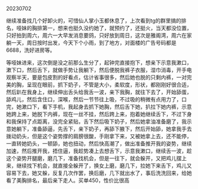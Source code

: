 20230702

继续准备找几个好卸火的，可惜仙人掌小玉都休息了，上次看到tg的群里搞的排名，哑妹的胸排第一，想来也挺久没约她了，就预约了，还挺火，当天都没位置，只好拍到周六，周六一大早发消息要鸽，只好放到周日，这次是雅阁湾，周六在家躺一天，周日按时出发，今天下个小雨，到了地方，对面楼的广告号码都是6688，洗好进房等。

等哑妹进来，这次倒是没之前那么生分了，起钟完直接抱下，想亲下示意我漱口，漱下口，然后舌下，就做手势让我躺下，然后便脱我裤子衣服，湿巾消毒，开手电观察半天，要是包皮割的好看点，估计省事很多，然后她也脱的只剩内裤，一对完美的胸，呈现在眼前，抓下奶子，不管是大小，柔软度，形状，都刚刚好很合适，然后趴在我身上，继续伸出舌头给我舌一波，亲下我胸，就往下去了，开始舔蛋，舔鸡儿，然后含住口，深喉，然后一节节往上吸，不过吸的稍微有点用力了，口完，她漱口下，看下手机，我起身去抓下她胸，然后舌下她，扒拉下她内裤，示意她跨上来，她脱下内裤，现在一丝不挂，然后跨上来，抱着她继续舌下，不过下身和我保持了点距离，没完全紧贴，舌下然后吸下奶子，然后她拿油准备磨了，我示意她躺下，准备舔逼，先舌下，亲下奶子，再舔下腋下，然后开始舔，她拿我手去拨动奶头，但是这个姿势撑的肩膀很酸，手刚拿下来，又被她拿上去，还不能停，一直转她奶头，一顿舔，她也扭动，然后快高潮了，做出准备推开我的姿势，继续加速，然后推开我，捂住逼，我趁势凑上去想舌下，示意我漱口，继续舌一波，趁这个姿势开腿磨，磨几下，准备找机会，但是一往下，就会躲开，又把鸡儿摆上来，继续找下机会，就直接全躲开了，换女上磨，磨几下，拉她下来舌下，鸡儿又容易下去，她又躲，反复几次作罢，换后磨，几下就出水了，事后洗洗回来，给她看了美胸排名，最后亲下走人。买单450，性价比很高